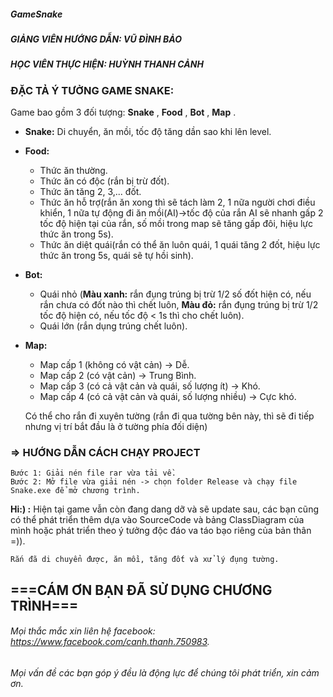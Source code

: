 ##### GameSnake
##### GIẢNG VIÊN HƯỚNG DẪN: VŨ ĐÌNH BẢO
##### HỌC VIÊN THỰC HIỆN: HUỲNH THANH CẢNH

### ĐẶC TẢ Ý TƯỞNG GAME SNAKE:
   Game bao gồm 3 đối tượng: **Snake** , **Food** , **Bot** , **Map** .
   - **Snake:** Di chuyển, ăn mồi, tốc độ tăng dần sao khi lên level.
   - **Food:** 
      - Thức ăn thường.
      - Thức ăn có độc (rắn bị trừ đốt).
      - Thức ăn tăng 2, 3,... đốt.
      - Thức ăn hỗ trợ(rắn ăn xong thì sẽ tách làm 2, 1 nữa người chơi điều khiển, 1 nữa tự động
	đi ăn mồi(AI)->tốc độ của rắn AI sẽ nhanh gấp 2 tốc độ hiện tại của rắn, số mồi trong map 
	sẽ tăng gấp đôi, hiệu lực thức ăn trong 5s).
      - Thức ăn diệt quái(rắn có thể ăn luôn quái, 1 quái tăng 2 đốt, hiệu lực thức ăn trong 5s,
	quái sẽ tự hồi sinh).
   - **Bot:** 
      - Quái nhỏ (**Màu xanh:** rắn đụng trúng bị trừ 1/2 số đốt hiện có, nếu rắn chưa có đốt nào thì
        chết luôn, **Màu đỏ:** rắn đụng trúng bị trừ 1/2 tốc độ hiện có, nếu tốc độ < 1s thì cho
        chết luôn).
      - Quái lớn (rắn dụng trúng chết luôn).
   - **Map:**
      - Map cấp 1 (không có vật cản) -> Dễ.
      - Map cấp 2 (có vật cản) -> Trung Bình.
      - Map cấp 3 (có cả vật cản và quái, số lượng ít) -> Khó.
      - Map cấp 4 (có cả vật cản và quái, số lượng nhiều) -> Cực khó.
      
      Có thể cho rắn đi xuyên tường (rắn đi qua tường bên này, thì sẽ đi tiếp nhưng vị trí bắt đầu là ở 
      tường phía đối diện)

### => HƯỚNG DẪN CÁCH CHẠY PROJECT
	Bước 1: Giải nén file rar vừa tải về.
	Bước 2: Mở file vừa giải nén -> chọn folder Release và chạy file Snake.exe để mở chương trình.
  
**Hi:) :** Hiện tại game vẫn còn đang dang dỡ và sẽ update sau, các bạn cũng có thể phát triển thêm dựa
vào SourceCode và bảng ClassDiagram của mình hoặc phát triển theo ý tưởng độc đáo va táo bạo riêng của
bản thân =)).

`Rắn đã di chuyển được, ăn mồi, tăng đốt và xử lý đụng tường.`

## ===CÁM ƠN BẠN ĐÃ SỬ DỤNG CHƯƠNG TRÌNH===
###### Mọi thắc mắc xin liên hệ facebook: https://www.facebook.com/canh.thanh.750983.
###### Mọi vấn đề các bạn góp ý đều là động lực để chúng tôi phát triển, xin cảm ơn.
